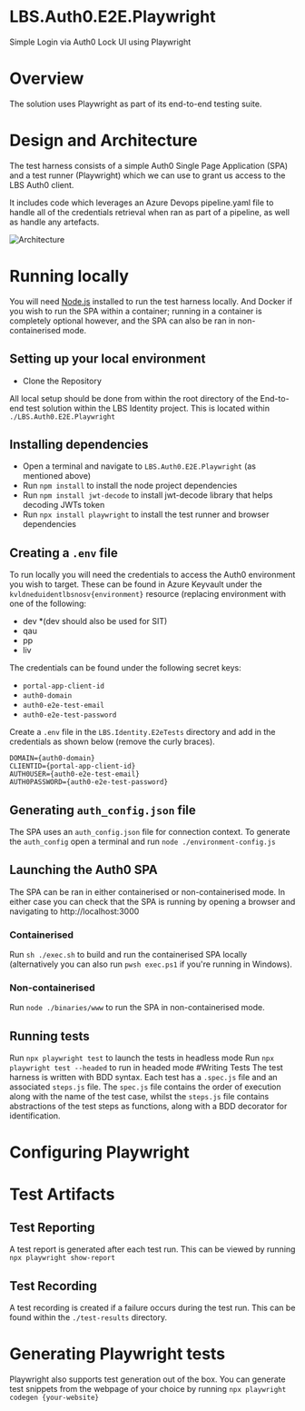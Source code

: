 # LBS.Auth0.E2E.Playwright
Simple Login via Auth0 Lock UI using Playwright

# Overview
The solution uses Playwright as part of its end-to-end testing suite. 

# Design and Architecture
The test harness consists of a simple Auth0 Single Page Application (SPA) and a test runner (Playwright) which we can use to grant us access to the LBS Auth0 client. 

It includes code which leverages an Azure Devops pipeline.yaml file to handle all of the credentials retrieval when ran as part of a pipeline, as well as handle any artefacts.

![Architecture](https://github.com/amido/LBS.Auth0.E2E.Playwright/assets/29248132/90da67c4-ca8c-4a97-aeab-5d1163afa53a)


# Running locally
You will need [Node.js](https://nodejs.org/en/) installed to run the test harness locally. And Docker if you wish to run the SPA within a container; running in a container is completely optional however, and the SPA can also be ran in non-containerised mode.

## Setting up your local environment
- Clone the Repository

All local setup should be done from within the root directory of the End-to-end test solution within the LBS Identity project. This is located within `./LBS.Auth0.E2E.Playwright`
## Installing dependencies
- Open a terminal and navigate to `LBS.Auth0.E2E.Playwright` (as mentioned above)
- Run `npm install` to install the node project dependencies
- Run `npm install jwt-decode` to install jwt-decode library that helps decoding JWTs token
- Run `npx install playwright` to install the test runner and browser dependencies

## Creating a `.env` file

To run locally you will need the credentials to access the Auth0 environment you wish to target. These can be found in Azure Keyvault under the `kvldneduidentlbsnosv{environment}` resource (replacing environment with one of the following:
- dev *(dev should also be used for SIT)
- qau
- pp
- liv

The credentials can be found under the following secret keys:

- `portal-app-client-id`
- `auth0-domain`
- `auth0-e2e-test-email`
- `auth0-e2e-test-password`

Create a `.env` file in the `LBS.Identity.E2eTests` directory and add in the credentials as shown below (remove the curly braces).

```
DOMAIN={auth0-domain}
CLIENTID={portal-app-client-id}
AUTH0USER={auth0-e2e-test-email}
AUTH0PASSWORD={auth0-e2e-test-password}
```

## Generating `auth_config.json` file
The SPA uses an `auth_config.json` file for connection context. To generate the `auth_config` open a terminal and run `node ./environment-config.js`

## Launching the Auth0 SPA
The SPA can be ran in either containerised or non-containerised mode. In either case you can check that the SPA is running by opening a browser and navigating to http://localhost:3000
### Containerised
Run `sh ./exec.sh` to build and run the containerised SPA locally (alternatively you can also run `pwsh exec.ps1` if you're running in Windows).
### Non-containerised
Run `node ./binaries/www` to run the SPA in non-containerised mode.

## Running tests
Run `npx playwright test` to launch the tests in headless mode
Run `npx playwright test --headed` to run in headed mode
#Writing Tests
The test harness is written with BDD syntax. Each test has a `.spec.js` file and an associated `steps.js` file. The `spec.js` file contains the order of execution along with the name of the test case, whilst the `steps.js` file contains abstractions of the test steps as functions, along with a BDD decorator for identification.

# Configuring Playwright
# Test Artifacts
## Test Reporting
A test report is generated after each test run. This can be viewed by running `npx playwright show-report`
## Test Recording
A test recording is created if a failure occurs during the test run. This can be found within the `./test-results` directory.
# Generating Playwright tests
Playwright also supports test generation out of the box. You can generate test snippets from the webpage of your choice by running `npx playwright codegen {your-website}`
